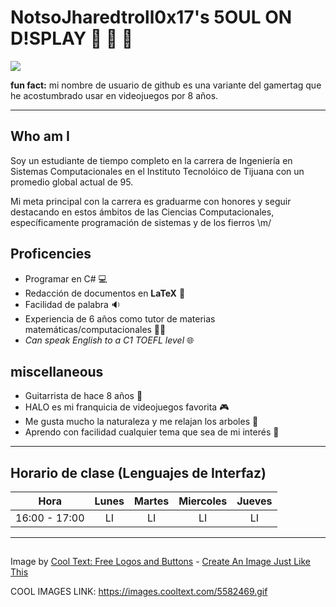 # NotsoJharedtroll0x17's 5OUL ON D!SPLAY 🗿 🐧 💯

![](https://drive.google.com/uc?export=view&id=1tiaVx2dea2rct01yTGNYpr_Qe3kDufcO)

**fun fact:** mi nombre de usuario de github es una variante del gamertag que he acostumbrado usar en videojuegos por 8 años.

---

## Who am I

Soy un estudiante de tiempo completo en la carrera de Ingeniería en Sistemas Computacionales en el Instituto Tecnolóico de Tijuana con un promedio
global actual de 95.

Mi meta principal con la carrera es graduarme con honores y seguir destacando en estos ámbitos de las Ciencias Computacionales, específicamente programación de sistemas y de los fierros \m/

## Proficencies

- Programar en C# 💻
- Redacción de documentos en **LaTeX** 🧾
- Facilidad de palabra 🔉
- Experiencia de 6 años como tutor de materias matemáticas/computacionales 👨‍🏫 
- *Can speak English to a C1 TOEFL level* 🌐

## miscellaneous

- Guitarrista de hace 8 años 🎸
- HALO es mi franquicia de videojuegos favorita 🎮
- Me gusta mucho la naturaleza y me relajan los arboles 🌳
- Aprendo con facilidad cualquier tema que sea de mi interés 🧠

---

## Horario de clase (Lenguajes de Interfaz)
|    **Hora**   | **Lunes** | **Martes** | **Miercoles** | **Jueves** |
|:-------------:|:---------:|:----------:|:-------------:|:----------:|
| 16:00 - 17:00 | LI        | LI         | LI            | LI         |

---

<a href="https://es.cooltext.com"><img src="https://images.cooltext.com/5582469.gif" width="125" height="15" alt="" /></a>
<br />Image by <a href="https://es.cooltext.com">Cool Text: Free Logos and Buttons</a> - <a href="https://es.cooltext.com/Edit-Logo?LogoID=4040554153">Create An Image Just Like This</a>

COOL IMAGES LINK: https://images.cooltext.com/5582469.gif

